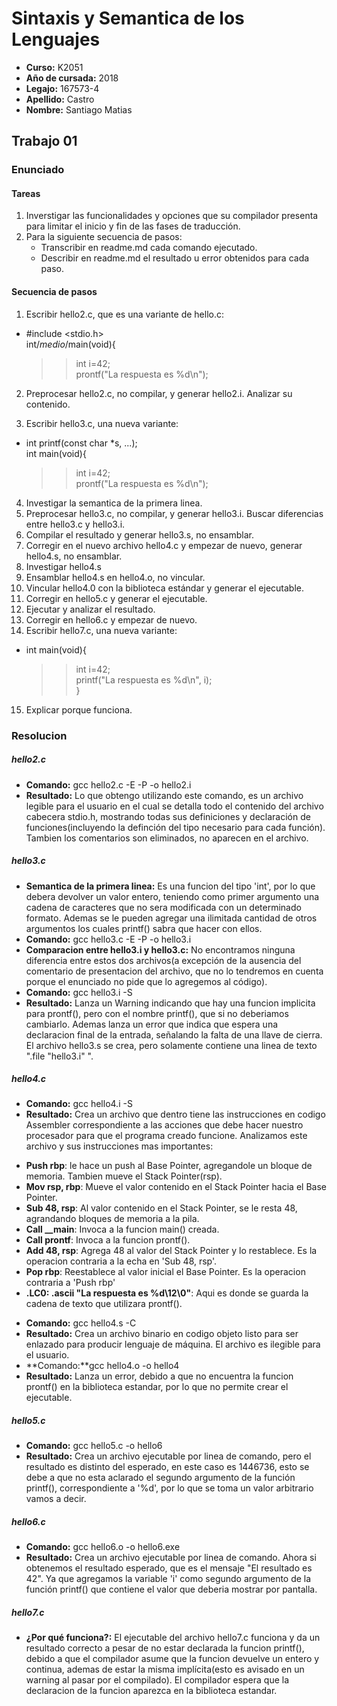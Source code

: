 # Sintaxis y Semantica de los Lenguajes

* **Curso:** K2051
* **Año de cursada:** 2018
* **Legajo:** 167573-4
* **Apellido:** Castro
* **Nombre:** Santiago Matias

## Trabajo 01

### Enunciado

#### Tareas
1. Inverstigar las funcionalidades y opciones que su compilador presenta para limitar el inicio y fin de las fases de traducción.
2. Para la siguiente secuencia de pasos:
	* Transcribir en readme.md cada comando ejecutado.
	* Describir en readme.md el resultado u error obtenidos para cada paso.

#### Secuencia de pasos

1. Escribir hello2.c, que es una variante de hello.c:
*	#include <stdio.h>  
	int/*medio*/main(void){  
	>>int i=42;  
	>>prontf("La respuesta es %d\n");

2. Preprocesar hello2.c, no compilar, y generar hello2.i. Analizar su contenido.

3. Escribir hello3.c, una nueva variante:
*	int printf(const char *s, ...);  
	int main(void){  
    >>int i=42;  
	>>prontf("La respuesta es %d\n");  
4. Investigar la semantica de la primera linea.
5. Preprocesar hello3.c, no compilar, y generar hello3.i. Buscar diferencias entre hello3.c y hello3.i.
6. Compilar el resultado y generar hello3.s, no ensamblar.
7. Corregir en el nuevo archivo hello4.c y empezar de nuevo, generar hello4.s, no ensamblar.
8. Investigar hello4.s
9. Ensamblar hello4.s en hello4.o, no vincular.
10. Vincular hello4.0 con la biblioteca estándar y generar el ejecutable.
11. Corregir en hello5.c y generar el ejecutable.
12. Ejecutar y analizar el resultado.
13. Corregir en hello6.c y empezar de nuevo.
14. Escribir hello7.c, una nueva variante:
*	int main(void){  
	>>int i=42;  
	>>printf("La respuesta es %d\n", i);  
	}
15. Explicar porque funciona.

### Resolucion
##### hello2.c
* **Comando:** gcc hello2.c -E -P -o hello2.i
* **Resultado:** Lo que obtengo utilizando este comando, es un archivo legible para el usuario en el cual se detalla todo el contenido del archivo cabecera stdio.h, mostrando todas sus definiciones y declaración de funciones(incluyendo la definción del tipo necesario para cada función). Tambien los comentarios son eliminados, no aparecen en el archivo.

##### hello3.c
* **Semantica de la primera linea:** Es una funcion del tipo 'int', por lo que debera devolver un valor entero, teniendo como primer argumento una cadena de caracteres que no sera modificada con un determinado formato. Ademas se le pueden agregar una ilimitada cantidad de otros argumentos los cuales printf() sabra que hacer con ellos.
* **Comando:** gcc hello3.c -E -P -o hello3.i 
* **Comparacion entre hello3.i y hello3.c:** No encontramos ninguna diferencia entre estos dos archivos(a excepción de la ausencia del comentario de presentacion del archivo, que no lo tendremos en cuenta porque el enunciado no pide que lo agregemos al código).
* **Comando:** gcc hello3.i -S
* **Resultado:** Lanza un Warning indicando que hay una funcion implicita para prontf(), pero con el nombre printf(), que si no deberiamos cambiarlo. Ademas lanza un error que indica que espera una declaracion final de la entrada, señalando la falta de una llave de cierra. El archivo hello3.s se crea, pero solamente contiene una linea de texto ".file	"hello3.i" ".

##### hello4.c
* **Comando:** gcc hello4.i -S
* **Resultado:** Crea un archivo que dentro tiene las instrucciones en codigo Assembler correspondiente a las acciones que debe hacer nuestro procesador para que el programa creado funcione. Analizamos este archivo y sus instrucciones mas importantes:
+ **Push rbp**: le hace un push al Base Pointer, agregandole un bloque de memoria. Tambien mueve el Stack Pointer(rsp).
+ **Mov rsp, rbp**: Mueve el valor contenido en el Stack Pointer hacia el Base Pointer.
+ **Sub 48, rsp**: Al valor contenido en el Stack Pointer, se le resta 48, agrandando bloques de memoria a la pila.
+ **Call __main**: Invoca a la funcion main() creada.
+ **Call prontf**: Invoca a la funcion prontf().
+ **Add 48, rsp**: Agrega 48 al valor del Stack Pointer y lo restablece. Es la operacion contraria a la echa en 'Sub 48, rsp'.
+ **Pop rbp**: Reestablece al valor inicial el Base Pointer. Es la operacion contraria a 'Push rbp'
+ **.LC0: .ascii "La respuesta es %d\12\0"**: Aqui es donde se guarda la cadena de texto que utilizara prontf().
* **Comando:** gcc hello4.s -C
* **Resultado:** Crea un archivo binario en codigo objeto listo para ser enlazado para producir lenguaje de máquina. El archivo es ilegible para el usuario.
* **Comando:**gcc hello4.o -o hello4
* **Resultado:** Lanza un error, debido a que no encuentra la funcion prontf() en la biblioteca estandar, por lo que no permite crear el ejecutable.

##### hello5.c
* **Comando:** gcc hello5.c -o hello6
* **Resultado:** Crea un archivo ejecutable por linea de comando, pero el resultado es distinto del esperado, en este caso es 1446736, esto se debe a que no esta aclarado el segundo argumento de la función printf(), correspondiente a '%d', por lo que se toma un valor arbitrario vamos a decir.

##### hello6.c
* **Comando:** gcc hello6.o -o hello6.exe
* **Resultado:** Crea un archivo ejecutable por linea de comando. Ahora si obtenemos el resultado esperado, que es el mensaje "El resultado es 42". Ya que agregamos la variable 'i' como segundo argumento de la función printf() que contiene el valor que deberia mostrar por pantalla.

##### hello7.c
* **¿Por qué funciona?:** El ejecutable del archivo hello7.c funciona y da un resultado correcto a pesar de no estar declarada la funcion printf(), debido a que el compilador asume que la funcion devuelve un entero y continua, ademas de estar la misma implícita(esto es avisado en un warning al pasar por el compilado).  El compilador espera que la declaracion de la funcion aparezca en la biblioteca estandar.   